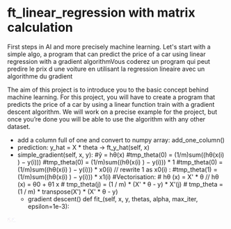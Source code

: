 # ft_linear_regression with matrix calculation
First steps in AI and more precisely machine learning. 
Let's start with a simple algo, a program that can predict the price of a car using linear regression with a gradient algorithmVous coderez un program qui peut predire le prix d une voiture en utilisant la regression lineaire avec un algorithme du gradient 

The aim of this project is to introduce you to the basic concept behind machine learning.
For this project, you will have to create a program that predicts the price of a car by
using a linear function train with a gradient descent algorithm.
We will work on a precise example for the project, but once you’re done you will be
able to use the algorithm with any other dataset.

- add a column full of one and convert to numpy array: add_one_column()
- prediction: y_hat = X * theta -> ft_y_hat(self, x)
- simple_gradient(self, x, y):
	#ŷ = hθ(x)
	#tmp_theta(0) = (1/m)sum((hθ(x(i) ) − y(i)))
	#tmp_theta(0) = (1/m)sum((hθ(x(i) ) − y(i))) * 1 
	#tmp_theta(0) = (1/m)sum((hθ(x(i) ) − y(i))) * x0(i) // rewrite 1 as x0(i) :
	#tmp_theta(1) = (1/m)sum((hθ(x(i) ) − y(i))) * x1(i)
	#Vectorisation:
		# hθ (x) = X' * θ    // hθ (x) = θ0 + θ1 x
		# tmp_theta(j) = (1 / m) * (X' * θ - y) * X'(j)
		# tmp_theta = (1 / m) * transpose(X') * (X' * θ - y)
  - gradient descent()
	def fit_(self, x, y, thetas, alpha, max_iter, epsilon=1e-3):
<img src="./linear_regression_n_prediction.png" alt="Alt text" title="Final product" style="display: inline-block; max-width: 20px">

